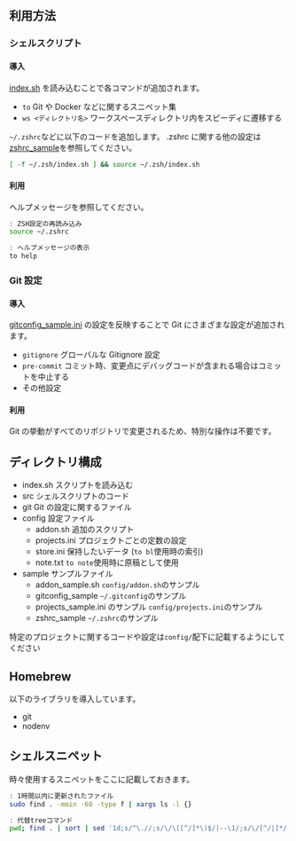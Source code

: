 ## 利用方法

### シェルスクリプト

#### 導入

[index.sh](./index.sh) を読み込むことで各コマンドが追加されます。

- `to` Git や Docker などに関するスニペット集
- `ws <ディレクトリ名>` ワークスペースディレクトリ内をスピーディに遷移する

`~/.zshrc`などに以下のコードを追加します。
.zshrc に関する他の設定は[zshrc_sample](./sample/zshrc_sample)を参照してください。

```sh
[ -f ~/.zsh/index.sh ] && source ~/.zsh/index.sh
```

#### 利用

ヘルプメッセージを参照してください。

```sh
: ZSH設定の再読み込み
source ~/.zshrc

: ヘルプメッセージの表示
to help
```

### Git 設定

#### 導入

[gitconfig_sample.ini](./sample/gitconfig_sample) の設定を反映することで Git にさまざまな設定が追加されます。

- `gitignore` グローバルな Gitignore 設定
- `pre-commit` コミット時、変更点にデバッグコードが含まれる場合はコミットを中止する
- その他設定

#### 利用

Git の挙動がすべてのリポジトリで変更されるため、特別な操作は不要です。

## ディレクトリ構成

- index.sh スクリプトを読み込む
- src シェルスクリプトのコード
- git Git の設定に関するファイル
- config 設定ファイル
  - addon.sh 追加のスクリプト
  - projects.ini プロジェクトごとの定数の設定
  - store.ini 保持したいデータ (`to bl`使用時の索引)
  - note.txt `to note`使用時に原稿として使用
- sample サンプルファイル
  - addon_sample.sh `config/addon.sh`のサンプル
  - gitconfig_sample `~/.gitconfig`のサンプル
  - projects_sample.ini のサンプル `config/projects.ini`のサンプル
  - zshrc_sample `~/.zshrc`のサンプル

特定のプロジェクトに関するコードや設定は`config/`配下に記載するようにしてください

## Homebrew

以下のライブラリを導入しています。

- git
- nodenv

## シェルスニペット

時々使用するスニペットをここに記載しておきます。

```sh
: 1時間以内に更新されたファイル
sudo find . -mmin -60 -type f | xargs ls -l {}

: 代替treeコマンド
pwd; find . | sort | sed '1d;s/^\.//;s/\/\([^/]*\)$/|--\1/;s/\/[^/|]*/|  /g' && echo -e "\n$(find . -type d | wc -l) directories, $(find . -type f | wc -l) files"
```
